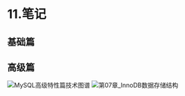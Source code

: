 # 11.笔记

## 基础篇

  <PreviewLink url="/note/pdf/mysql/base/00.pdf" label="第00章_写在前面" />
  <PreviewLink url="/note/pdf/mysql/base/01.pdf" label="第01章_数据库概述" />
  <PreviewLink url="/note/pdf/mysql/base/02.pdf" label="第02章_MySQL环境搭建" />
  <PreviewLink url="/note/pdf/mysql/base/03.pdf" label="第03章_基本的SELECT语句" />
  <PreviewLink url="/note/pdf/mysql/base/04.pdf" label="第04章_运算符" />
  <PreviewLink url="/note/pdf/mysql/base/05.pdf" label="第05章_排序与分页" />
  <PreviewLink url="/note/pdf/mysql/base/06.pdf" label="第06章_多表查询" />
  <PreviewLink url="/note/pdf/mysql/base/07.pdf" label="第07章_单行函数" />
  <PreviewLink url="/note/pdf/mysql/base/08.pdf" label="第08章_聚合函数" />
  <PreviewLink url="/note/pdf/mysql/base/09.pdf" label="第09章_子查询" />
  <PreviewLink url="/note/pdf/mysql/base/10.pdf" label="第10章_创建和管理表" />
  <PreviewLink url="/note/pdf/mysql/base/11.pdf" label="第11章_数据处理之增删改" />
  <PreviewLink url="/note/pdf/mysql/base/12.pdf" label="第12章_MySQL数据类型精讲" />
  <PreviewLink url="/note/pdf/mysql/base/13.pdf" label="第13章_约束" />
  <PreviewLink url="/note/pdf/mysql/base/14.pdf" label="第14章_视图" />
  <PreviewLink url="/note/pdf/mysql/base/15.pdf" label="第15章_存储过程与函数" />
  <PreviewLink url="/note/pdf/mysql/base/16.pdf" label="第16章_变量、流程控制与游标" />
  <PreviewLink url="/note/pdf/mysql/base/17.pdf" label="第17章_触发器" />
  <PreviewLink url="/note/pdf/mysql/base/18.pdf" label="第18章_MySQL8其它新特性" />
  <PreviewLink url="/note/pdf/mysql/base/19.pdf" label="第19章_写在最后" />

## 高级篇

  <PreviewLink url="/note/pdf/mysql/senior/第01章_Linux下MySQL的安装与使用.pdf" label="第01章_Linux下MySQL的安装与使用" />
  <PreviewLink url="/note/pdf/mysql/senior/第02章_MySQL的数据目录.pdf" label="第02章_MySQL的数据目录" />
  <PreviewLink url="/note/pdf/mysql/senior/第03章_用户与权限管理.pdf" label="第03章_用户与权限管理" />
  <PreviewLink url="/note/pdf/mysql/senior/第04章_逻辑架构.pdf" label="第04章_逻辑架构" />
  <PreviewLink url="/note/pdf/mysql/senior/第05章_存储引擎.pdf" label="第05章_存储引擎" />
  <PreviewLink url="/note/pdf/mysql/senior/第06章_索引的数据结构.pdf" label="第06章_索引的数据结构" />
  <PreviewLink url="/note/pdf/mysql/senior/第07章_InnoDB数据存储结构.mmap" label="第07章_InnoDB数据存储结构" />
  <PreviewLink url="/note/pdf/mysql/senior/第08章_索引的创建与设计原则.pdf" label="第08章_索引的创建与设计原则" />
  <PreviewLink url="/note/pdf/mysql/senior/第09章_性能分析工具的使用.pdf" label="第09章_性能分析工具的使用" />
  <PreviewLink url="/note/pdf/mysql/senior/第10章_索引优化与查询优化.pdf" label="第10章_索引优化与查询优化" />
  <PreviewLink url="/note/pdf/mysql/senior/第11章_数据库的设计规范.pdf" label="第11章_数据库的设计规范" />
  <PreviewLink url="/note/pdf/mysql/senior/第12章_数据库其它调优策略.pdf" label="第12章_数据库其它调优策略" />
  <PreviewLink url="/note/pdf/mysql/senior/第13章_事务基础知识.pdf" label="第13章_事务基础知识" />
  <PreviewLink url="/note/pdf/mysql/senior/第14章_MySQL事务日志.pdf" label="第14章_MySQL事务日志" />
  <PreviewLink url="/note/pdf/mysql/senior/第15章_锁.pdf" label="第15章_锁" />
  <PreviewLink url="/note/pdf/mysql/senior/第16章_多版本并发控制.pdf" label="第16章_多版本并发控制" />
  <PreviewLink url="/note/pdf/mysql/senior/第17章_其它数据库日志.pdf" label="第17章_其它数据库日志" />
  <PreviewLink url="/note/pdf/mysql/senior/第18章_主从复制.pdf" label="第18章_主从复制" />
  <PreviewLink url="/note/pdf/mysql/senior/第19章_数据库备份与恢复.pdf" label="第19章_数据库备份与恢复" />
  <PreviewLink url="/note/pdf/mysql/senior/写在最后.pdf" label="写在最后" />

![MySQL高级特性篇技术图谱](/note/pdf/mysql/senior/MySQL高级特性篇技术图谱_尚硅谷-宋红康.png)
![第07章_InnoDB数据存储结构](/note/pdf/mysql/senior/第07章_InnoDB数据存储结构.png)
